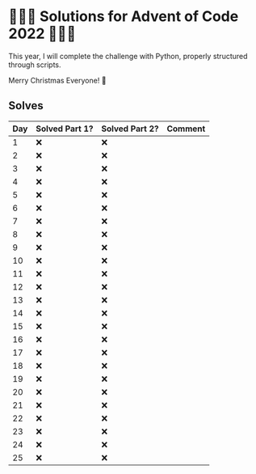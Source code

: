 # :christmas_tree::gift::christmas_tree: Solutions for Advent of Code 2022 :christmas_tree::gift::christmas_tree:

This year, I will complete the challenge with Python, properly structured through scripts.

Merry Christmas Everyone! :christmas_tree:

## Solves

| Day | Solved Part 1?     | Solved Part 2?     | Comment                              |
|-----|--------------------|--------------------|--------------------------------------|
| 1   | :x:                | :x:                |                                      |
| 2   | :x:                | :x:                |                                      |
| 3   | :x:                | :x:                |                                      |
| 4   | :x:                | :x:                |                                      |
| 5   | :x:                | :x:                |                                      |
| 6   | :x:                | :x:                |                                      |
| 7   | :x:                | :x:                |                                      |
| 8   | :x:                | :x:                |                                      |
| 9   | :x:                | :x:                |                                      |
| 10  | :x:                | :x:                |                                      |
| 11  | :x:                | :x:                |                                      |
| 12  | :x:                | :x:                |                                      |
| 13  | :x:                | :x:                |                                      |
| 14  | :x:                | :x:                |                                      |
| 15  | :x:                | :x:                |                                      |
| 16  | :x:                | :x:                |                                      |
| 17  | :x:                | :x:                |                                      |
| 18  | :x:                | :x:                |                                      |
| 19  | :x:                | :x:                |                                      |
| 20  | :x:                | :x:                |                                      |
| 21  | :x:                | :x:                |                                      |
| 22  | :x:                | :x:                |                                      |
| 23  | :x:                | :x:                |                                      |
| 24  | :x:                | :x:                |                                      |
| 25  | :x:                | :x:                |                                      |

